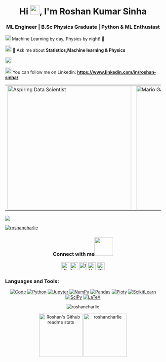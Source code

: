 <h1 align="center">Hi <img src="https://github.com/TheDudeThatCode/TheDudeThatCode/blob/master/Assets/Mario_Hello_Big.gif" width="30px">, I'm Roshan Kumar Sinha</h1> 
<h3 align="center"> ML Engineer | B.Sc Physics Graduate | Python & ML Enthusiast</h3> 

<img src="https://github.com/TheDudeThatCode/TheDudeThatCode/blob/master/Assets/Rocket.gif" width="18px"> Machine Learning by day, Physics by night! 🎯

<img alt="GIF" src="https://github.com/TheDudeThatCode/TheDudeThatCode/blob/master/Assets/Medal.gif" width="20px" /> 💬 Ask me about **Statistics,Machine learning & Physics**

<img alt="GIF" src="https://github.com/TheDudeThatCode/TheDudeThatCode/blob/master/Assets/powerup.gif" width="20px" /> 

<img alt="GIF" src="https://github.com/TheDudeThatCode/TheDudeThatCode/blob/master/Assets/gandalf_parrot.gif" width="20px" /> You can follow me on Linkedin: **https://www.linkedin.com/in/roshan-sinha/**


<table>
  <tr>
    <td>
        <img align="center" alt="Aspiring Data Scientist" width="400" height="400" src="https://substackcdn.com/image/fetch/f_auto,q_auto:good,fl_progressive:steep/https%3A%2F%2Fsubstack-post-media.s3.amazonaws.com%2Fpublic%2Fimages%2Fe5658e59-9617-4ff8-bc76-880c9b3aa77f_722x472.gif">
    </td>
    <td>
      <img src="https://github.com/TheDudeThatCode/TheDudeThatCode/blob/master/Assets/Mario_Gameplay.gif" alt="Mario Game" width="400" height="400">
    </td>
  </tr>
</table>


  <a href="https://github.com/roshancharlie">
    <img src="https://komarev.com/ghpvc/?username=roshancharlie&color=blue&style=flat)" />
  </a>
</p>

<p align="left"> <a href="https://github.com/ryo-ma/github-profile-trophy"><img src="https://github-profile-trophy.vercel.app/?username=roshancharlie" alt="roshancharlie" /></a> </p> 


<div align="center"> 
  <h3>Connect with me<a href="https://gifyu.com/image/Zy2f"><img src="https://github.com/milaan9/milaan9/blob/main/Handshake.gif" width="60"></a></h3> 
  <p align="center">
    <a href="mailto:roshanguptark432@gmail.com" target="_blank"><img alt="Gmail" width="25px" src="https://github.com/TheDudeThatCode/TheDudeThatCode/blob/master/Assets/Gmail.svg"></a>
    <a href="https://www.linkedin.com/in/roshan-sinha/" target="_blank"><img alt="LinkedIn" width="25px" src="https://github.com/TheDudeThatCode/TheDudeThatCode/blob/master/Assets/Linkedin.svg"></a>
    <a href="https://www.instagram.com/roshan_the_constant/?hl=en" target="_blank"><img alt="Instagram" width="25px" src="https://github.com/TheDudeThatCode/TheDudeThatCode/blob/master/Assets/Instagram.svg"></a>
    <a href="https://www.hackerrank.com/roshanguptark432" target="_blank"><img alt="HackerRank" width="25px" src="https://github.com/TheDudeThatCode/TheDudeThatCode/blob/master/Assets/HackerRank.svg"></a>
    <a href="https://github.com/roshancharlie" target="_blank"><img src="https://cdn.svgporn.com/logos/github-icon.svg" alt="Github logo" width="25px"></a>
  </p> 
  <h3 align="left">Languages and Tools:</h3> 
  <p align="center">
    <a href="https://github.com/roshancharlie?tab=repositories" target="_blank"><img alt="Code" src="https://img.shields.io/badge/-code-000000?style=flat-square&logo=Plex&logoColor=white"></a>
    <a href="https://github.com/roshancharlie?tab=repositories&language=python" target="_blank"><img alt="Python" src="https://img.shields.io/badge/Python-FFD43B?style=flat-square&logo=python&logoColor=darkgreen"></a>
    <a href="https://github.com/roshancharlie?tab=repositories&language=Jupyter Notebook" target="_blank"><img alt="Jupyter" src="https://img.shields.io/badge/Jupyter-F37626.svg?&style=flat-square&logo=Jupyter&logoColor=white"></a>
    <a href="https://github.com/roshancharlie/Python-Code" target="_blank"><img alt="NumPy" src="https://img.shields.io/badge/Numpy-777BB4?style=flat-square&logo=numpy&logoColor=white"></a>
    <a href="https://github.com/roshancharlie/Python-Code" target="_blank"><img alt="Pandas" src="https://img.shields.io/badge/Pandas-2C2D72?style=flat-square&logo=pandas&logoColor=white"></a>
    <a href="https://github.com/roshancharlie/Python-Code" target="_blank"><img alt="Ploty" src="https://img.shields.io/badge/Plotly-%233F4F75?style=flat-square&logo=plotly&logoColor=white"></a>
    <a href="https://github.com/roshancharlie/Machine-Learning-Practise-Project" target="_blank"><img alt="ScikitLearn" src="https://img.shields.io/badge/scikit_learn-F7931E?style=flat-square&logo=scikit-learn&logoColor=white"></a>
    <a href="https://github.com/milaan9/93_Python_Data_Analytics_Projects" target="_blank"><img alt="SciPy" src="https://img.shields.io/badge/SciPy-%230C55A5?style=flat-square&logo=scipy&logoColor=white"></a>
    <a href="https://github.com/milaan9?tab=repositories&language=TeX" target="_blank"><img alt="LaTeX" src="https://img.shields.io/badge/-LaTeX-008080?style=flat-square&logo=LaTeX&logoColor=white"></a>
  </p> 
  <p>
    <img src="https://github-readme-stats.vercel.app/api/top-langs?username=roshancharlie&show_icons=true&locale=en&layout=compact" alt="roshancharlie">
    
  </p> 
  <p align="center">
    <img height="140em" src="https://github-readme-stats.vercel.app/api?username=roshancharlie&theme=jolly&show_icons=true" alt="Roshan's Github readme stats">
    <img height="140em" src="http://github-readme-streak-stats.herokuapp.com?user=roshancharlie&&theme=jolly&show_icons=true" alt="roshancharlie"/>
  </p>
</div>

